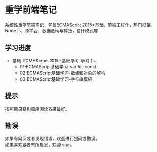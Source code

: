 # 重学前端笔记
系统性重学前端笔记，包含ECMAScript 2015+基础，前端工程化，热门框架，Node.js，跨平台，数据结构与算法，设计模式等

## 学习进度
* 基础-ECMAScript-2015+基础学习-学习中...
  * 01-ECMAScript基础学习-var-let-const
  * 02-ECMAScript基础学习-数组和对象的解构
  * 03-ECMAScript基础学习-字符串模板


## 提示

按照目录结构顺序阅读效果最好。

## 勘误
如果有疑问或者发现错误，欢迎进行提问或勘误。   
如果喜欢或者有所启发，欢迎 star。